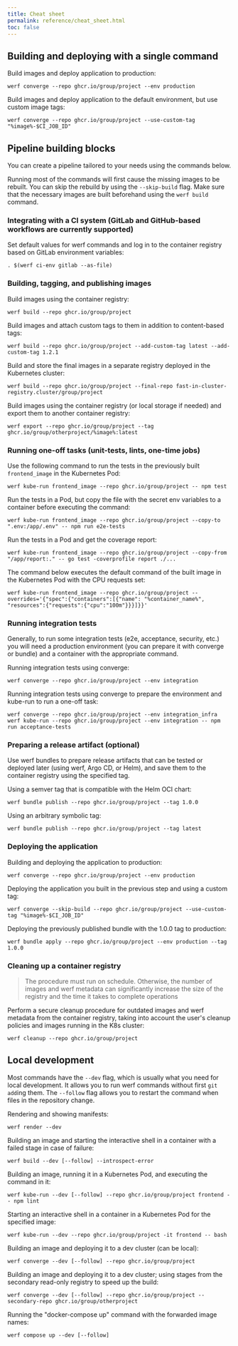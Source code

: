 ```yaml
---
title: Cheat sheet
permalink: reference/cheat_sheet.html
toc: false
---
```


## Building and deploying with a single command

Build images and deploy application to production:

```shell
werf converge --repo ghcr.io/group/project --env production
```

Build images and deploy application to the default environment, but use custom image tags:

```shell
werf converge --repo ghcr.io/group/project --use-custom-tag "%image%-$CI_JOB_ID"
```

## Pipeline building blocks

You can create a pipeline tailored to your needs using the commands below.

Running most of the commands will first cause the missing images to be rebuilt. You can skip the rebuild by using the `--skip-build` flag. Make sure that the necessary images are built beforehand using the `werf build` command.

### Integrating with a CI system (GitLab and GitHub-based workflows are currently supported)

Set default values for werf commands and log in to the container registry based on GitLab environment variables:

```shell
. $(werf ci-env gitlab --as-file) 
```

### Building, tagging, and publishing images

Build images using the container registry:

```shell
werf build --repo ghcr.io/group/project
```

Build images and attach custom tags to them in addition to content-based tags:

```shell
werf build --repo ghcr.io/group/project --add-custom-tag latest --add-custom-tag 1.2.1
```

Build and store the final images in a separate registry deployed in the Kubernetes cluster:

```shell
werf build --repo ghcr.io/group/project --final-repo fast-in-cluster-registry.cluster/group/project
```

Build images using the container registry (or local storage if needed) and export them to another container registry:

```shell
werf export --repo ghcr.io/group/project --tag ghcr.io/group/otherproject/%image%:latest
```

### Running one-off tasks (unit-tests, lints, one-time jobs)

Use the following command to run the tests in the previously built `frontend_image` in the Kubernetes Pod:

```shell
werf kube-run frontend_image --repo ghcr.io/group/project -- npm test
```

Run the tests in a Pod, but copy the file with the secret env variables to a container before executing the command:

```shell
werf kube-run frontend_image --repo ghcr.io/group/project --copy-to ".env:/app/.env" -- npm run e2e-tests
```

Run the tests in a Pod and get the coverage report:

```shell
werf kube-run frontend_image --repo ghcr.io/group/project --copy-from "/app/report:." -- go test -coverprofile report ./...
```

The command below executes the default command of the built image in the Kubernetes Pod with the CPU requests set:

```shell
werf kube-run frontend_image --repo ghcr.io/group/project --overrides='{"spec":{"containers":[{"name": "%container_name%", "resources":{"requests":{"cpu":"100m"}}}]}}'
```

### Running integration tests

Generally, to run some integration tests (e2e, acceptance, security, etc.) you will need a production environment (you can prepare it with converge or bundle) and a container with the appropriate command. 

Running integration tests using converge:

```shell
werf converge --repo ghcr.io/group/project --env integration
```

Running integration tests using converge to prepare the environment and kube-run to run a one-off task:

```shell
werf converge --repo ghcr.io/group/project --env integration_infra
werf kube-run --repo ghcr.io/group/project --env integration -- npm run acceptance-tests
```

### Preparing a release artifact (optional)

Use werf bundles to prepare release artifacts that can be tested or deployed later (using werf, Argo CD, or Helm), and save them to the container registry using the specified tag. 

Using a semver tag that is compatible with the Helm OCI chart:

```shell
werf bundle publish --repo ghcr.io/group/project --tag 1.0.0
```

Using an arbitrary symbolic tag:

```shell
werf bundle publish --repo ghcr.io/group/project --tag latest
```

### Deploying the application

Building and deploying the application to production:

```shell
werf converge --repo ghcr.io/group/project --env production
```

Deploying the application you built in the previous step and using a custom tag:

```shell
werf converge --skip-build --repo ghcr.io/group/project --use-custom-tag "%image%-$CI_JOB_ID"
```

Deploying the previously published bundle with the 1.0.0 tag to production:

```shell
werf bundle apply --repo ghcr.io/group/project --env production --tag 1.0.0
```

### Cleaning up a container registry

> The procedure must run on schedule. Otherwise, the number of images and werf metadata can significantly increase the size of the registry and the time it takes to complete operations

Perform a secure cleanup procedure for outdated images and werf metadata from the container registry, taking into account the user's cleanup policies and images running in the K8s cluster:

```shell
werf cleanup --repo ghcr.io/group/project
```

## Local development

Most commands have the `--dev` flag, which is usually what you need for local development. It allows you to run werf commands without first `git add`ing them. The `--follow` flag allows you to restart the command when files in the repository change.

Rendering and showing manifests:

```shell
werf render --dev
```

Building an image and starting the interactive shell in a container with a failed stage in case of failure:

```shell
werf build --dev [--follow] --introspect-error
```

Building an image, running it in a Kubernetes Pod, and executing the command in it:

```shell
werf kube-run --dev [--follow] --repo ghcr.io/group/project frontend -- npm lint
```

Starting an interactive shell in a container in a Kubernetes Pod for the specified image:

```shell
werf kube-run --dev --repo ghcr.io/group/project -it frontend -- bash
```

Building an image and deploying it to a dev cluster (can be local):

```shell
werf converge --dev [--follow] --repo ghcr.io/group/project
```

Building an image and deploying it to a dev cluster; using stages from the secondary read-only registry to speed up the build:

```shell
werf converge --dev [--follow] --repo ghcr.io/group/project --secondary-repo ghcr.io/group/otherproject
```

Running the "docker-compose up" command with the forwarded image names:

```shell
werf compose up --dev [--follow]
```
